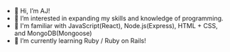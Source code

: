 - 👋  Hi, I’m AJ!
- 👀  I’m interested in expanding my skills and knowledge of programming.
- 📘  I'm familiar with JavaScript(React), Node.js(Express), HTML + CSS, and MongoDB(Mongoose)
- 🌱  I’m currently learning Ruby / Ruby on Rails!

<!---
eygis/eygis is a ✨ special ✨ repository because its `README.md` (this file) appears on your GitHub profile.
You can click the Preview link to take a look at your changes.
--->
